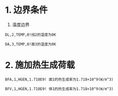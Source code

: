 # 1. 边界条件
1. 温度边界
```
DL,2,TEMP,0!线2的温度为0K
```
```
DA,3,TEMP,0!面3的温度为0K
```
# 2. 施加热生成荷载
```
BFA,1,HGEN,1.718E9! 面1的热生成率为1.718×10^9(W/m^3)
```
```
BFV,1,HGEN,1.718E9! 体1的热生成率为1.718×10^9(W/m^3)
```
